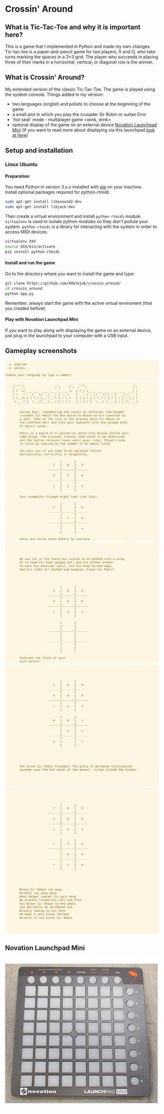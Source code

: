 # Crossin' Around
## What is Tic-Tac-Toe and why it is important here?  
This is a game that I implemented in Python and made my own changes. Tic-tac-toe is a paper-and-pencil game for two players, X and O, who take turns marking the spaces in a 3×3 grid. The player who succeeds in placing three of their marks in a horizontal, vertical, or diagonal row is the winner.
  
## What is Crossin' Around?  
My extended version of the classic Tic-Tac-Toe. The game is played using the system console. Things added in my version:  
- two languages (english and polish) to choose at the beginning of the game  
- a small plot in which you play the crusader Sir Robin or sultan Emir  
- 'hot seat' mode - multiplayer game <wink, wink>  
- optional display of the game on an external device [Novation Launchpad Mini](https://novationmusic.com/launch/launchpad-mini) (If you want to read more about displaying via this launchpad [look at here](https://github.com/maciejjankowski/launchpad-mini-starter))  

## Setup and installation  
### Linux Ubuntu  
#### Preparation  
You need Python in version 3.x.x installed with [pip](https://pip.pypa.io/en/stable/) on your machine.  
Install optional packages required for python-rtmidi:
```bash
sudo apt-get install libasound2-dev
sudo apt-get install libjack-dev
```
Then create a virtual environment and install `python-rtmidi` module. `virtualenv` is used to isolate python modules so they don't pollute your system. `python-rtmidi` is a library for interacting with the system in order to access MIDI devices.  
```bash
virtualenv XXX
source XXX/bin/activate
pip install python-rtmidi
```  
#### Install and run the game  
Go to the directory where you want to install the game and type:  
```bash
git clone https://github.com/kMatejak/crossin_around/
cd crossin_around
python app.py
```
Remember, always start the game with the active virtual enviroment (that you created before).  
  
#### Play with Novation Launchpad Mini  
If you want to play along with displaying the game on an external device, just plug in the launchpad to your computer with a USB input.  
  
## Gameplay screenshots  
![](static/screenshot_001.png)  
![](static/screenshot_002.png)  
![](static/screenshot_003.png)  
![](static/screenshot_004.png)  
![](static/screenshot_005.png)  
  
## Novation Launchpad Mini  
![](static/novation-mini.jpeg)  
  
